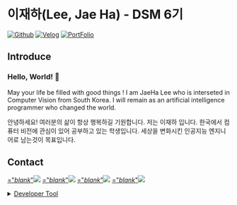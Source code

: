 # 이재하(Lee, Jae Ha) - DSM 6기  
[![Github](http://img.shields.io/badge/"CV-JaeHa"-black?style=flat-square&logo=github&link=https://zzsza.github.io/)](https://www.github.com/CV-JaeHa)</a>
[![Velog](https://velog-readme-stats.vercel.app/api/badge?name=Velog)](https://velog.io/@taki0412)</a>
[![PortFolio](http://img.shields.io/badge/PortFolio-black?style=flat-square&logo=notion&link=http://www.portfolio-jaeha.kro.kr)](http://www.portfolio-jaeha.kro.kr)  

## Introduce
### Hello, World! 👋
May your life be filled with good things !
I am JaeHa Lee who is interseted in Computer Vision from South Korea.
I will remain as an artificial intelligence programmer who changed the world.

안녕하세요! 여러분의 삶이 항상 행복하길 기원합니다.
저는 이재하 입니다. 한국에서 컴퓨터 비전에 관심이 있어 공부하고 있는 학생입니다.
세상을 변화시킨 인공지능 엔지니어로 남는것이 목표입니다.

## Contact
<a href="mailto:taki041210@naver.com" target>="_blank_"<img src="https://img.shields.io/badge/Naver-03C75A?style=for-the-badge&logo=naver&logoColor=white"></a>
<a href="mailto:taki041210@gmail.com" target>="_blank_"<img src="https://img.shields.io/badge/Gmail-EA4335?style=for-the-badge&logo=gmail&logoColor=white"></a>
<a href="https://www.facebook.com/JaeHa0412/" target>="_blank_"<img src="https://img.shields.io/badge/Facebook-1877F2?style=for-the-badge&logo=facebook&logoColor=white"></a>
<a href="https://www.instagram.com/jae_ha_0412/" target>="_blank_"<img src="https://img.shields.io/badge/Instargram-E4405F?style=for-the-badge&logo=instargram&logoColor=white">
</br>

<details>
<summary>Developer Tool</summary>
<div markdown="1">
